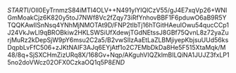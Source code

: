 $START$I/Oll0EyTrnmzS84iMTI4OLV++N491ylYlQlCzV55/gJ4E7xqVp26+WNIGmMoakCjz6K820y5toJ7NWf8Vc2fZqy73iRfYnhovBBF1F6pduwO6aB9R5YTQQKAwIlSnNsq4YNhMjNMOTAt9D/FNP2tIbTj16hTGitHAeuIOwu54qucCCp1J24VkJwLl9qBROBkiw2HKLSWSiUfXdewjTGdNEtssJ8GBf75QvnL8z72yaZurjMuRz2kDepSjW9pY6msu2C2a5/B2vwSlIzAaEtLaZLBMjiyepKbjsuUUd56ksDqpbLvFfC506+zJKtNAIF3AJq6EYjAtf1o2C7EMbDkDa8He5F515XtaMqk/M48/8q+SjSXCHmZizURq8X/168Gv+Nqp/AKguhVIQZklmBILQiNA1JUJZ3fxLP15no2doVWcz02OFX0CzkaOQ1q5P8$END$